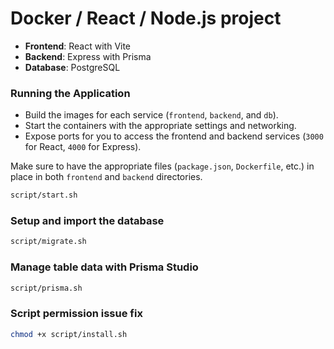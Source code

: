 # Docker / React / Node.js project

- **Frontend**: React with Vite
- **Backend**: Express with Prisma
- **Database**: PostgreSQL

### Running the Application

- Build the images for each service (`frontend`, `backend`, and `db`).
- Start the containers with the appropriate settings and networking.
- Expose ports for you to access the frontend and backend services (`3000` for React, `4000` for Express).
  
Make sure to have the appropriate files (`package.json`, `Dockerfile`, etc.) in place in both `frontend` and `backend` directories.

```bash
script/start.sh
```

### Setup and import the database

```bash
script/migrate.sh
```

### Manage table data with Prisma Studio

```bash
script/prisma.sh
```

### Script permission issue fix

```bash
chmod +x script/install.sh
```
